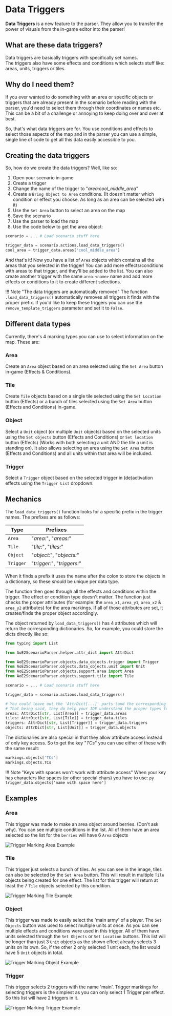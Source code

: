 # Data Triggers

**Data Triggers** is a new feature to the parser. 
They allow you to transfer the power of visuals from the in-game editor into the parser!

## What are these data triggers?

Data triggers are basically triggers with specifically set names.  
The triggers also have some effects and conditions which selects stuff like: areas, units, triggers or tiles.

## Why do I need them?

If you ever wanted to do something with an area or specific objects or triggers that are already present in the
scenario before reading with the parser, you'd need to select them through their coordinates or names etc. This can be a
bit of a challenge or annoying to keep doing over and over at best.

So, that's what data triggers are for. You use conditions and effects to select those aspects of the map and in the 
parser you can use a simple, single line of code to get all this data easily accessible to you.

## Creating the data triggers

So, how do we create the data triggers? Well, like so:

1. Open your scenario in-game
2. Create a trigger
3. Change the name of the trigger to "_area:cool_middle_area_"
4. Create a `Bring Object to Area` conditions. (It doesn't matter which condition or effect you choose. As long as an area can be selected with it)
5. Use the `Set Area` button to select an area on the map
6. Save the scenario
7. Use the parser to load the map
8. Use the code below to get the area object:

```py
scenario = ... # Load scenario stuff here

trigger_data = scenario.actions.load_data_triggers()
cool_area = trigger_data.areas['cool_middle_area']
```

And that's it! Now you have a list of `Area` objects which contains all the areas that you selected in the trigger!
You can add more effects/conditions with areas to that trigger, and they'll be added to the list. 
You can also create another trigger with the same `area:<name>` name and add more effects or conditions to it to create 
different selections.

!!! Note "The data triggers are automatically removed"
    The function `.load_data_triggers()` automatically removes all triggers it finds with the proper prefix. If you'd
    like to keep these triggers you can use the `remove_template_triggers` parameter and set it to `False`.

## Different data types

Currently, there's 4 marking types you can use to select information on the map. These are:

### Area

Create an `Area` object based on an area selected using the `Set Area` button in-game (Effects & Conditions).

### Tile

Create `Tile` objects based on a single tile selected using the `Set Location` button (Effects)
or a bunch of tiles selected using the `Set Area` button (Effects and Conditions) in-game.

### Object

Select a `Unit` object (or multiple `Unit` objects) based on the selected units using the `Set objects` button
(Effects and Conditions) or `Set location` button (Effects) (Works with both selecting a unit AND the tile a unit is 
standing on). It also allows selecting an area using the `Set Area` button (Effects and Conditions) and all units
within that area will be included.

### Trigger

Select a `Trigger` object based on the selected trigger in (de)activation effects using the `Trigger List` dropdown.

## Mechanics

The `load_data_triggers()` function looks for a specific prefix in the trigger names. The prefixes are as follows:

| Type      | Prefixes                    |
| --------- | --------------------------- |
| `Area`    | "_area:_", "_areas:_"       |
| `Tile`    | "_tile:_", "_tiles:_"       |
| `Object`  | "_object:_", "_objects:_"   |
| `Trigger` | "_trigger:_", "_triggers:_" |

When it finds a prefix it uses the name after the colon to store the objects in a dictionary, so these _should_ be 
unique per data type.

The function then goes through all the effects and conditions within the trigger. The effect or condition type doesn't 
matter. The function just checks the proper attributes (for example: the `area_x1`, `area_y1`, `area_x2` & `area_y2` 
attributes) for the area markings. If all of those attributes are set, it creates/finds the proper object accordingly.

The object returned by `load_data_triggers()` has 4 attributes which will return the corresponding dictionaries.
So, for example, you could store the dicts directly like so:

```py
from typing import List

from AoE2ScenarioParser.helper.attr_dict import AttrDict

from AoE2ScenarioParser.objects.data_objects.trigger import Trigger
from AoE2ScenarioParser.objects.data_objects.unit import Unit
from AoE2ScenarioParser.objects.support.area import Area
from AoE2ScenarioParser.objects.support.tile import Tile

scenario = ... # Load scenario stuff here

trigger_data = scenario.actions.load_data_triggers()

# You could leave out the 'AttrDict[...]' parts (and the corresponding imports). 
# That being said, they do help your IDE understand the proper types for type hinting later on
areas: AttrDict[str, List[Area]] = trigger_data.areas
tiles: AttrDict[str, List[Tile]] = trigger_data.tiles
triggers: AttrDict[str, List[Trigger]] = trigger_data.triggers
objects: AttrDict[str, List[Unit]] = trigger_data.objects
```

The dictionaries are also special in that they allow attribute access instead of only key access.
So to get the key "_TCs_" you can use either of these with the same result: 

```py
markings.objects['TCs']
markings.objects.TCs
```

!!! Note "Keys with spaces won't work with attribute access"
    When your key has characters like spaces (or other special chars) you have to use: 
    ```py
    trigger_data.objects['name with space here']
    ```

## Examples

### Area

This trigger was made to make an area object around berries. (Don't ask why).
You can see multiple conditions in the list. 
All of them have an area selected so the list for the `berries` will have 6 `Area` objects

![Trigger Marking Area Example](./../images/trigger_markings_area_example.png "Trigger markings example with area selected")

### Tile

This trigger just selects a bunch of tiles. As you can see in the image, tiles can also be selected by the `Set Area`
button. This will result in multiple `Tile` objects being created for one effect. The list for this trigger will return
at least the 7 `Tile` objects selected by this condition.

![Trigger Marking Tile Example](./../images/trigger_markings_tile_example.png "Trigger markings example with tile selected")

### Object

This trigger was made to easily select the 'main army' of a player.
The `Set Objects` button was used to select multiple units at once. 
As you can see multiple effects and conditions were used in this trigger. 
All of them have units selected through the `Set Objects` or `Set Location` buttons. 
This list will be longer than just 3 `Unit` objects as the shown effect already selects 3 units on its own. 
So, if the other 2 only selected 1 unit each, the list would have 5 `Unit` objects in total.

![Trigger Marking Object Example](./../images/trigger_markings_object_example.png "Trigger markings example with object selected")

### Trigger

This trigger selects 2 triggers with the name 'main'. Trigger markings for selecting triggers is the simplest as you can
only select 1 Trigger per effect. So this list will have 2 triggers in it.

![Trigger Marking Trigger Example](./../images/trigger_markings_trigger_example.png "Trigger markings example with trigger selected")